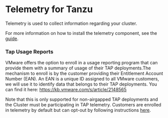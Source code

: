# Telemetry for Tanzu

Telemetry is used to collect information regarding your cluster.

For more information on how to install the telemetry component, see the [guide](install-telemetry.hbs.md).

### Tap Usage Reports

VMware offers the option to enroll in a usage reporting program that can provide them with a summary of usage of their TAP deployments.The mechanism 
to enroll is by the customer providing their Entitlement Account Number (EAN). An EAN is a unique ID assigned to all VMware customers, we will use it
to identify data that belongs to their TAP deployments. You can find it here:  https://kb.vmware.com/s/article/2148565

Note that this is only supported for non-airgapped TAP deployments and the Cluster must be participating in TAP telemetry. Customers are enrolled in 
telemetry by default but can opt-out by following instructions [here](../opting-out-telemetry.hbs.md).
